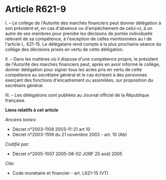 # Article R621-9

I. – Le collège de l'Autorité des marchés financiers peut donner délégation à son président et, en cas d'absence ou
d'empêchement de celui-ci, à un autre de ses membres pour prendre les décisions de portée individuelle relevant de sa
compétence, à l'exception de celles mentionnées au I de l'article L. 621-15. Le délégataire rend compte à la plus prochaine
séance du collège des décisions prises en vertu de cette délégation. 

II. – Dans les matières où il dispose d'une compétence propre, le président de l'Autorité des marchés financiers peut, après
en avoir informé le collège, donner délégation pour signer tous les actes pris en vertu de cette compétence au secrétaire
général et le cas échéant à des personnes exerçant des fonctions d'encadrement ou assimilées, sur proposition du secrétaire
général. 

III. – Les délégations sont publiées au Journal officiel de la République française.

**Liens relatifs à cet article**

_Anciens textes_:

  - Décret n°2003-1109 2003-11-21 art 10
  - Décret n°2003-1109 du 21 novembre 2003 - art. 10 (Ab)

_Codifié par_:

  - Décret n°2005-1007 2005-08-02 JORF 25 août 2005

_Cite_:

  - Code monétaire et financier - art. L621-15 (VT)
